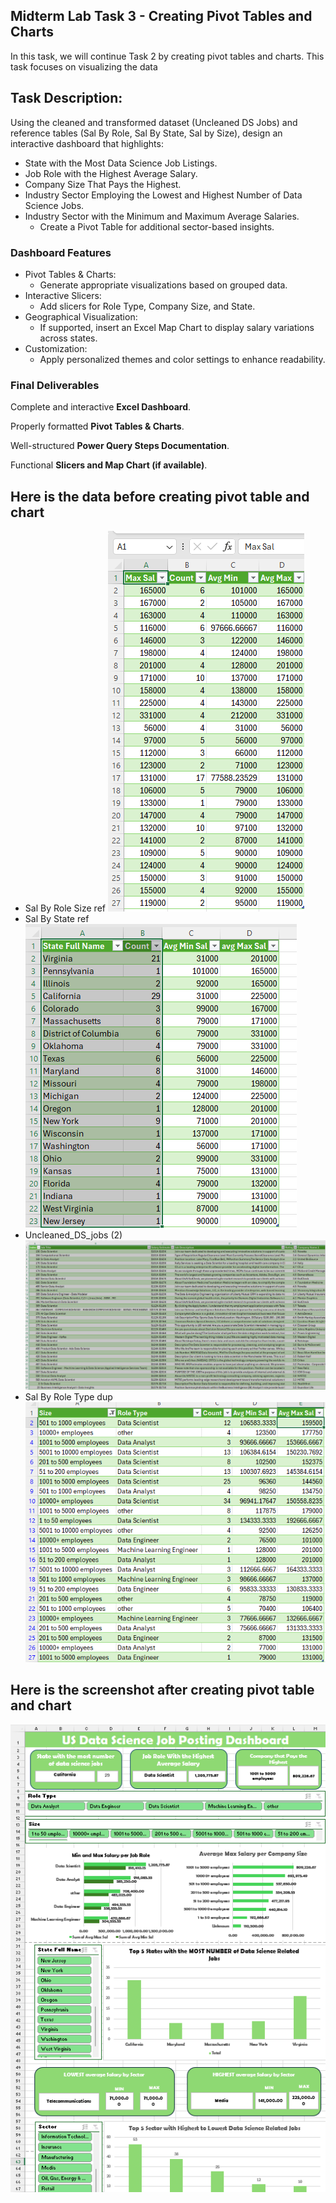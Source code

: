 ## Midterm Lab Task 3 - Creating Pivot Tables and Charts
In this task, we will continue Task 2 by creating pivot tables and charts. This task focuses on visualizing the data

## Task Description:
Using the cleaned and transformed dataset (Uncleaned DS Jobs) and reference tables (Sal By Role, Sal By State, Sal by Size), design an interactive dashboard that highlights:
- State with the Most Data Science Job Listings.
- Job Role with the Highest Average Salary.
- Company Size That Pays the Highest.
- Industry Sector Employing the Lowest and Highest Number of Data Science Jobs.
- Industry Sector with the Minimum and Maximum Average Salaries.
  - Create a Pivot Table for additional sector-based insights.

### Dashboard Features
- Pivot Tables & Charts:
  - Generate appropriate visualizations based on grouped data.
- Interactive Slicers:
  - Add slicers for Role Type, Company Size, and State.
- Geographical Visualization:
  - If supported, insert an Excel Map Chart to display salary variations across states.
- Customization:
  - Apply personalized themes and color settings to enhance readability.

### Final Deliverables
Complete and interactive **Excel Dashboard**.

Properly formatted **Pivot Tables & Charts**.

Well-structured **Power Query Steps Documentation**.

Functional **Slicers and Map Chart (if available)**.
## Here is the data before creating pivot table and chart
- Sal By Role Size ref
![screenshot](image/Screenshot%202025-03-15%20205445.png)
- Sal By State ref
![Screenshot](image/Screenshot%202025-03-15%20205455.png)
- Uncleaned_DS_jobs (2)
![Sccreenshot](image/Screenshot%202025-03-15%20205505.png)
- Sal By Role Type dup
![Screenshot](image/Screenshot%202025-03-15%20205517.png)
## Here is the screenshot after creating pivot table and chart
![Screenshot](image/Screenshot%202025-03-15%20205153.png)
